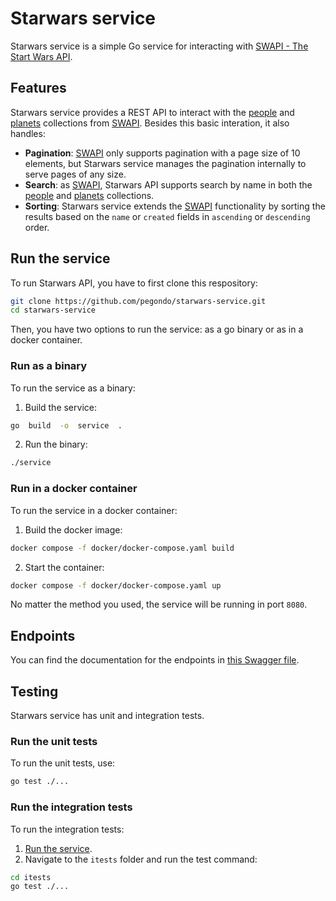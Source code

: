 # Starwars service

Starwars service is a simple Go service for interacting with [SWAPI - The Start Wars API](https://swapi.dev/).

## Features

Starwars service provides a REST API to interact with the [people](https://swapi.dev/documentation#people) and [planets](https://swapi.dev/documentation#planets) collections from [SWAPI](https://swapi.dev/).
Besides this basic interation, it also handles:

- **Pagination**: [SWAPI](https://swapi.dev/) only supports pagination with a page size of 10 elements, but Starwars service manages the pagination internally to serve pages of any size.
- **Search**: as [SWAPI](https://swapi.dev/), Starwars API supports search by name in both the [people](https://swapi.dev/documentation#people) and [planets](https://swapi.dev/documentation#planets) collections.
- **Sorting**: Starwars service extends the [SWAPI](https://swapi.dev/) functionality by sorting the results based on the `name` or `created` fields in `ascending` or `descending` order.

## Run the service

To run Starwars API, you have to first clone this respository:

```bash
git clone https://github.com/pegondo/starwars-service.git
cd starwars-service
```

Then, you have two options to run the service: as a go binary or as in a docker container.

### Run as a binary

To run the service as a binary:

1. Build the service:

```bash
go  build  -o  service  .
```

2. Run the binary:

```bash
./service
```

### Run in a docker container

To run the service in a docker container:

1. Build the docker image:

```bash
docker compose -f docker/docker-compose.yaml build
```

2. Start the container:

```bash
docker compose -f docker/docker-compose.yaml up
```

No matter the method you used, the service will be running in port `8080`.

## Endpoints

You can find the documentation for the endpoints in [this Swagger file](/docs/api/swagger/api.yaml).

## Testing

Starwars service has unit and integration tests.

### Run the unit tests

To run the unit tests, use:

```bash
go test ./...
```

### Run the integration tests

To run the integration tests:

1. [Run the service](#run-the-service).
2. Navigate to the `itests` folder and run the test command:

```bash
cd itests
go test ./...
```
